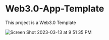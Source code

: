 # Web3.0-App-Template

This project is a Web3.0 Template 


![Screen Shot 2023-03-13 at 9 51 35 PM](https://user-images.githubusercontent.com/123268689/224871720-06e73485-e114-495b-974a-696401d4ad9e.png)
